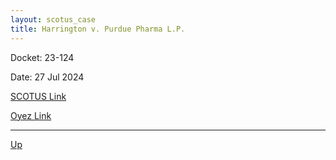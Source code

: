 ```yaml
---
layout: scotus_case
title: Harrington v. Purdue Pharma L.P.
---
```


Docket: 23-124

Date: 27 Jul 2024

[SCOTUS Link](https://www.supremecourt.gov/opinions/23pdf/603us1r51_1b8e.pdf)

[Oyez Link](https://www.oyez.org/cases/2024/23-124)

---

[Up](./README.md)